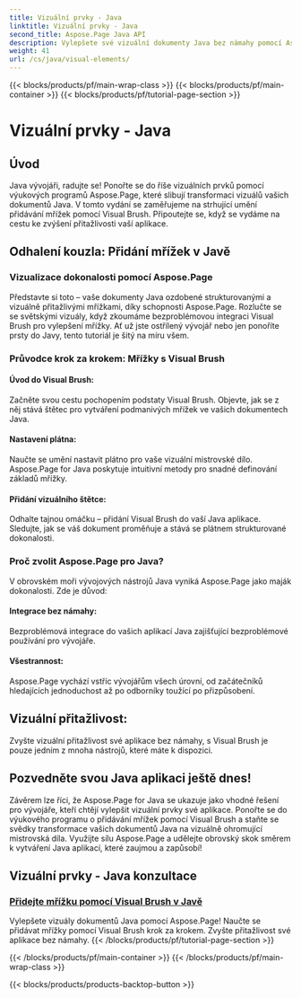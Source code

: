 ```yaml
---
title: Vizuální prvky - Java
linktitle: Vizuální prvky - Java
second_title: Aspose.Page Java API
description: Vylepšete své vizuální dokumenty Java bez námahy pomocí Aspose.Page! Naučte se vylepšit svou aplikaci přidáním mřížek pomocí Visual Brush v tomto podrobném kurzu.
weight: 41
url: /cs/java/visual-elements/
---
```


{{< blocks/products/pf/main-wrap-class >}}
{{< blocks/products/pf/main-container >}}
{{< blocks/products/pf/tutorial-page-section >}}

# Vizuální prvky - Java

## Úvod

Java vývojáři, radujte se! Ponořte se do říše vizuálních prvků pomocí výukových programů Aspose.Page, které slibují transformaci vizuálů vašich dokumentů Java. V tomto vydání se zaměřujeme na strhující umění přidávání mřížek pomocí Visual Brush. Připoutejte se, když se vydáme na cestu ke zvýšení přitažlivosti vaší aplikace.

## Odhalení kouzla: Přidání mřížek v Javě

### Vizualizace dokonalosti pomocí Aspose.Page
Představte si toto – vaše dokumenty Java ozdobené strukturovanými a vizuálně přitažlivými mřížkami, díky schopnosti Aspose.Page. Rozlučte se se světskými vizuály, když zkoumáme bezproblémovou integraci Visual Brush pro vylepšení mřížky. Ať už jste ostřílený vývojář nebo jen ponoříte prsty do Javy, tento tutoriál je šitý na míru všem.

### Průvodce krok za krokem: Mřížky s Visual Brush

#### Úvod do Visual Brush:
Začněte svou cestu pochopením podstaty Visual Brush. Objevte, jak se z něj stává štětec pro vytváření podmanivých mřížek ve vašich dokumentech Java.

#### Nastavení plátna:
Naučte se umění nastavit plátno pro vaše vizuální mistrovské dílo. Aspose.Page for Java poskytuje intuitivní metody pro snadné definování základů mřížky.

#### Přidání vizuálního štětce:
Odhalte tajnou omáčku – přidání Visual Brush do vaší Java aplikace. Sledujte, jak se váš dokument proměňuje a stává se plátnem strukturované dokonalosti.

### Proč zvolit Aspose.Page pro Java?

V obrovském moři vývojových nástrojů Java vyniká Aspose.Page jako maják dokonalosti. Zde je důvod:

#### Integrace bez námahy:
Bezproblémová integrace do vašich aplikací Java zajišťující bezproblémové používání pro vývojáře.

#### Všestrannost:
Aspose.Page vychází vstříc vývojářům všech úrovní, od začátečníků hledajících jednoduchost až po odborníky toužící po přizpůsobení.

## Vizuální přitažlivost:
Zvyšte vizuální přitažlivost své aplikace bez námahy, s Visual Brush je pouze jedním z mnoha nástrojů, které máte k dispozici.

## Pozvedněte svou Java aplikaci ještě dnes!

Závěrem lze říci, že Aspose.Page for Java se ukazuje jako vhodné řešení pro vývojáře, kteří chtějí vylepšit vizuální prvky své aplikace. Ponořte se do výukového programu o přidávání mřížek pomocí Visual Brush a staňte se svědky transformace vašich dokumentů Java na vizuálně ohromující mistrovská díla. Využijte sílu Aspose.Page a udělejte obrovský skok směrem k vytváření Java aplikací, které zaujmou a zapůsobí!
## Vizuální prvky - Java konzultace
### [Přidejte mřížku pomocí Visual Brush v Javě](./add-grid/)
Vylepšete vizuály dokumentů Java pomocí Aspose.Page! Naučte se přidávat mřížky pomocí Visual Brush krok za krokem. Zvyšte přitažlivost své aplikace bez námahy.
{{< /blocks/products/pf/tutorial-page-section >}}

{{< /blocks/products/pf/main-container >}}
{{< /blocks/products/pf/main-wrap-class >}}

{{< blocks/products/products-backtop-button >}}
